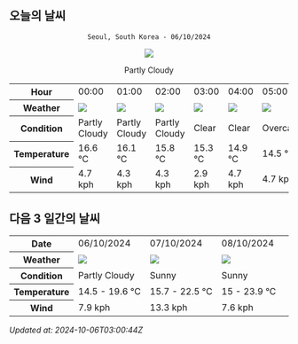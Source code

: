 ## 오늘의 날씨
<div align="center">

`Seoul, South Korea - 06/10/2024`

<img src="https://cdn.weatherapi.com/weather/64x64/day/116.png"/>

Partly Cloudy 

</div>


<table>
    <tr>
        <th>Hour</th>
        <td>00:00</td><td>01:00</td><td>02:00</td><td>03:00</td><td>04:00</td><td>05:00</td><td>06:00</td><td>07:00</td><td>08:00</td><td>09:00</td><td>10:00</td><td>11:00</td><td>12:00</td><td>13:00</td><td>14:00</td><td>15:00</td><td>16:00</td><td>17:00</td><td>18:00</td><td>19:00</td><td>20:00</td><td>21:00</td><td>22:00</td><td>23:00</td>
    </tr>
    <tr>
        <th>Weather</th>
        <td><img src="https://cdn.weatherapi.com/weather/64x64/night/116.png"></img></td><td><img src="https://cdn.weatherapi.com/weather/64x64/night/116.png"></img></td><td><img src="https://cdn.weatherapi.com/weather/64x64/night/116.png"></img></td><td><img src="https://cdn.weatherapi.com/weather/64x64/night/113.png"></img></td><td><img src="https://cdn.weatherapi.com/weather/64x64/night/113.png"></img></td><td><img src="https://cdn.weatherapi.com/weather/64x64/night/122.png"></img></td><td><img src="https://cdn.weatherapi.com/weather/64x64/night/116.png"></img></td><td><img src="https://cdn.weatherapi.com/weather/64x64/day/116.png"></img></td><td><img src="https://cdn.weatherapi.com/weather/64x64/day/116.png"></img></td><td><img src="https://cdn.weatherapi.com/weather/64x64/day/116.png"></img></td><td><img src="https://cdn.weatherapi.com/weather/64x64/day/116.png"></img></td><td><img src="https://cdn.weatherapi.com/weather/64x64/day/122.png"></img></td><td><img src="https://cdn.weatherapi.com/weather/64x64/day/116.png"></img></td><td><img src="https://cdn.weatherapi.com/weather/64x64/day/116.png"></img></td><td><img src="https://cdn.weatherapi.com/weather/64x64/day/116.png"></img></td><td><img src="https://cdn.weatherapi.com/weather/64x64/day/116.png"></img></td><td><img src="https://cdn.weatherapi.com/weather/64x64/day/116.png"></img></td><td><img src="https://cdn.weatherapi.com/weather/64x64/day/119.png"></img></td><td><img src="https://cdn.weatherapi.com/weather/64x64/day/122.png"></img></td><td><img src="https://cdn.weatherapi.com/weather/64x64/night/122.png"></img></td><td><img src="https://cdn.weatherapi.com/weather/64x64/night/119.png"></img></td><td><img src="https://cdn.weatherapi.com/weather/64x64/night/116.png"></img></td><td><img src="https://cdn.weatherapi.com/weather/64x64/night/116.png"></img></td><td><img src="https://cdn.weatherapi.com/weather/64x64/night/116.png"></img></td>
    </tr>
    <tr>
        <th>Condition</th>
        <td width="200px">Partly Cloudy </td><td width="200px">Partly Cloudy </td><td width="200px">Partly Cloudy </td><td width="200px">Clear </td><td width="200px">Clear </td><td width="200px">Overcast </td><td width="200px">Partly Cloudy </td><td width="200px">Partly Cloudy </td><td width="200px">Partly Cloudy </td><td width="200px">Partly Cloudy </td><td width="200px">Partly Cloudy </td><td width="200px">Overcast</td><td width="200px">Partly Cloudy </td><td width="200px">Partly Cloudy </td><td width="200px">Partly Cloudy </td><td width="200px">Partly Cloudy </td><td width="200px">Partly Cloudy </td><td width="200px">Cloudy </td><td width="200px">Overcast </td><td width="200px">Overcast </td><td width="200px">Cloudy </td><td width="200px">Partly Cloudy </td><td width="200px">Partly Cloudy </td><td width="200px">Partly Cloudy </td>
    </tr>
    <tr>
        <th>Temperature</th>
        <td>16.6 °C</td><td>16.1 °C</td><td>15.8 °C</td><td>15.3 °C</td><td>14.9 °C</td><td>14.5 °C</td><td>14.5 °C</td><td>14.6 °C</td><td>16.1 °C</td><td>17.4 °C</td><td>18.6 °C</td><td>19.2 °C</td><td>19.6 °C</td><td>19.6 °C</td><td>19.1 °C</td><td>18.9 °C</td><td>18.8 °C</td><td>18.5 °C</td><td>18 °C</td><td>17.7 °C</td><td>17.6 °C</td><td>17.3 °C</td><td>17.2 °C</td><td>17.1 °C</td>
    </tr>
    <tr>
        <th>Wind</th>
        <td>4.7 kph</td><td>4.3 kph</td><td>4.3 kph</td><td>2.9 kph</td><td>4.7 kph</td><td>4.7 kph</td><td>3.6 kph</td><td>4 kph</td><td>3.2 kph</td><td>4 kph</td><td>1.8 kph</td><td>3.6 kph</td><td>2.9 kph</td><td>4.7 kph</td><td>7.9 kph</td><td>4 kph</td><td>5 kph</td><td>1.1 kph</td><td>4 kph</td><td>2.5 kph</td><td>1.8 kph</td><td>2.5 kph</td><td>2.9 kph</td><td>4 kph</td>
    </tr>
</table>


## 다음 3 일간의 날씨


<table>
    <tr>
        <th>Date</th>
        <td>06/10/2024</td><td>07/10/2024</td><td>08/10/2024</td>
    </tr>
    <tr>
        <th>Weather</th>
        <td><img src="https://cdn.weatherapi.com/weather/64x64/day/116.png"/></td><td><img src="https://cdn.weatherapi.com/weather/64x64/day/113.png"/></td><td><img src="https://cdn.weatherapi.com/weather/64x64/day/113.png"/></td>
    </tr>
    <tr>
        <th>Condition</th>
        <td width="200px">Partly Cloudy </td><td width="200px">Sunny</td><td width="200px">Sunny</td>
    </tr>
    <tr>
        <th>Temperature</th>
        <td>14.5 -  19.6 °C</td><td>15.7 -  22.5 °C</td><td>15 -  23.9 °C</td>
    </tr>
    <tr>
        <th>Wind</th>
        <td>7.9 kph</td><td>13.3 kph</td><td>7.6 kph</td>
    </tr>
</table>


*Updated at: 2024-10-06T03:00:44Z*

